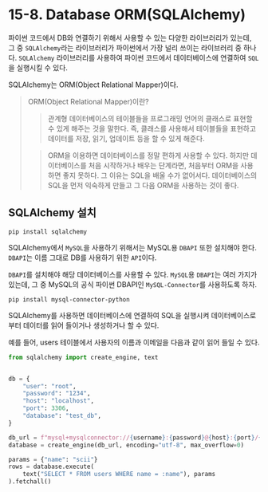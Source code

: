 # 15-8. Database ORM(SQLAlchemy)

파이썬 코드에서 DB와 연결하기 위해서 사용할 수 있는 다양한 라이브러리가 있는데, 그 중 `SQLAlchemy`라는 라이브러리가 파이썬에서 가장 널리 
쓰이는 라이브러리 중 하나다. `SQLAlchemy` 라이브러리를 사용하여 파이썬 코드에서 데이터베이스에 연결하여 `SQL`을 실행시킬 수 있다.

SQLAlchemy는 ORM(Object Relational Mapper)이다.

> ORM(Object Relational Mapper)이란?
> > 관계형 데이터베이스의 테이블들을 프로그래밍 언어의 클래스로 표현할 수 있게 해주는 것을 말한다.
> > 즉, 클래스를 사용해서 테이블들을 표현하고 데이터를 저장, 읽기, 업데이트 등을 할 수 있게 해준다.
> 
> > ORM을 이용하면 데이터베이스를 정말 편하게 사용할 수 있다. 하지만 데이터베이스를 처음 시작하거나 배우는 단계라면,
> > 처음부터 ORM을 사용하면 좋지 못하다. 그 이유는 SQL을 배울 수가 없어서다. 데이터베이스의 SQL을 먼저 익숙하게 만들고
> > 그 다음 ORM을 사용하는 것이 좋다.

## SQLAlchemy 설치

```shell
pip install sqlalchemy
```

SQLAlchemy에서 `MySQL`을 사용하기 위해서는 MySQL용 `DBAPI` 또한 설치해야 한다. `DBAPI`는 이름 그대로 DB를 사용하기 위한 `API`이다.

`DBAPI`를 설치해야 해당 데이터베이스를 사용할 수 있다. `MySQL`용 `DBAPI`는 여러 가지가 있는데, 그 중 MySQL의 공식 파이썬 DBAPI인 
`MySQL-Connector`를 사용하도록 하자.

```shell
pip install mysql-connector-python
```

SQLAlchemy를 사용하면 데이터베이스에 연결하여 SQL을 실행시켜 데이터베이스로부터 데이터를 읽어 들이거나 생성하거나 할 수 있다.

예를 들어, users 테이블에서 사용자의 이름과 이메일을 다음과 같이 읽어 들일 수 있다.

```python
from sqlalchemy import create_engine, text


db = {
    "user": "root",
    "password": "1234",
    "host": "localhost",
    "port": 3306,
    "database": "test_db",
}

db_url = f"mysql+mysqlconnector://{username}:{password}@{host}:{port}/{database}?charset=utf8"
database = create_engine(db_url, encoding="utf-8", max_overflow=0)

params = {"name": "scii"}
rows = database.execute(
    text("SELECT * FROM users WHERE name = :name"), params
).fetchall()
```
